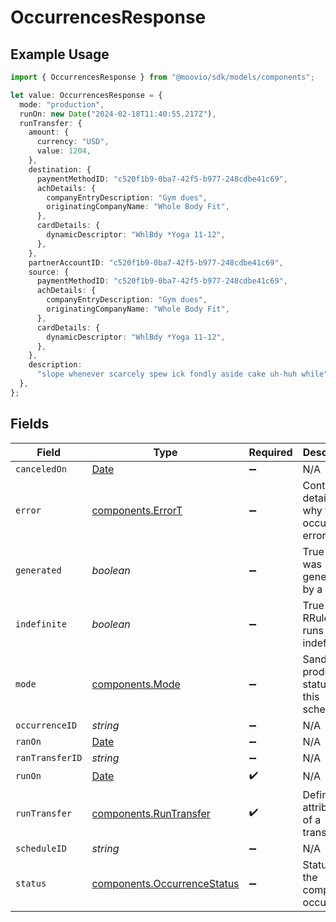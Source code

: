 # OccurrencesResponse

## Example Usage

```typescript
import { OccurrencesResponse } from "@moovio/sdk/models/components";

let value: OccurrencesResponse = {
  mode: "production",
  runOn: new Date("2024-02-18T11:40:55.217Z"),
  runTransfer: {
    amount: {
      currency: "USD",
      value: 1204,
    },
    destination: {
      paymentMethodID: "c520f1b9-0ba7-42f5-b977-248cdbe41c69",
      achDetails: {
        companyEntryDescription: "Gym dues",
        originatingCompanyName: "Whole Body Fit",
      },
      cardDetails: {
        dynamicDescriptor: "WhlBdy *Yoga 11-12",
      },
    },
    partnerAccountID: "c520f1b9-0ba7-42f5-b977-248cdbe41c69",
    source: {
      paymentMethodID: "c520f1b9-0ba7-42f5-b977-248cdbe41c69",
      achDetails: {
        companyEntryDescription: "Gym dues",
        originatingCompanyName: "Whole Body Fit",
      },
      cardDetails: {
        dynamicDescriptor: "WhlBdy *Yoga 11-12",
      },
    },
    description:
      "slope whenever scarcely spew ick fondly aside cake uh-huh while",
  },
};
```

## Fields

| Field                                                                                         | Type                                                                                          | Required                                                                                      | Description                                                                                   | Example                                                                                       |
| --------------------------------------------------------------------------------------------- | --------------------------------------------------------------------------------------------- | --------------------------------------------------------------------------------------------- | --------------------------------------------------------------------------------------------- | --------------------------------------------------------------------------------------------- |
| `canceledOn`                                                                                  | [Date](https://developer.mozilla.org/en-US/docs/Web/JavaScript/Reference/Global_Objects/Date) | :heavy_minus_sign:                                                                            | N/A                                                                                           |                                                                                               |
| `error`                                                                                       | [components.ErrorT](../../models/components/errort.md)                                        | :heavy_minus_sign:                                                                            | Contains details on why the occurrence errored.                                               |                                                                                               |
| `generated`                                                                                   | *boolean*                                                                                     | :heavy_minus_sign:                                                                            | True if this was generated by a RRule.                                                        |                                                                                               |
| `indefinite`                                                                                  | *boolean*                                                                                     | :heavy_minus_sign:                                                                            | True if the RRule set runs indefinitely.                                                      |                                                                                               |
| `mode`                                                                                        | [components.Mode](../../models/components/mode.md)                                            | :heavy_minus_sign:                                                                            | Sandbox or production status of this schedule.                                                | production                                                                                    |
| `occurrenceID`                                                                                | *string*                                                                                      | :heavy_minus_sign:                                                                            | N/A                                                                                           |                                                                                               |
| `ranOn`                                                                                       | [Date](https://developer.mozilla.org/en-US/docs/Web/JavaScript/Reference/Global_Objects/Date) | :heavy_minus_sign:                                                                            | N/A                                                                                           |                                                                                               |
| `ranTransferID`                                                                               | *string*                                                                                      | :heavy_minus_sign:                                                                            | N/A                                                                                           |                                                                                               |
| `runOn`                                                                                       | [Date](https://developer.mozilla.org/en-US/docs/Web/JavaScript/Reference/Global_Objects/Date) | :heavy_check_mark:                                                                            | N/A                                                                                           |                                                                                               |
| `runTransfer`                                                                                 | [components.RunTransfer](../../models/components/runtransfer.md)                              | :heavy_check_mark:                                                                            | Defines the attributes of a transfer.                                                         |                                                                                               |
| `scheduleID`                                                                                  | *string*                                                                                      | :heavy_minus_sign:                                                                            | N/A                                                                                           |                                                                                               |
| `status`                                                                                      | [components.OccurrenceStatus](../../models/components/occurrencestatus.md)                    | :heavy_minus_sign:                                                                            | Status of the completed occurrence.                                                           |                                                                                               |